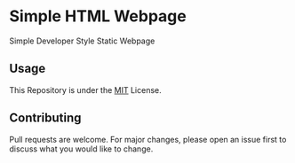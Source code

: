 # Simple HTML Webpage

Simple Developer Style Static Webpage

## Usage
This Repository is under the [MIT](https://choosealicense.com/licenses/mit/) License.

## Contributing
Pull requests are welcome. For major changes, please open an issue first to discuss what you would like to change.
